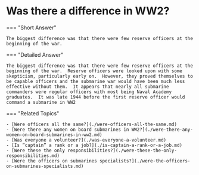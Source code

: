 # Was there a difference in WW2?


=== "Short Answer"

    The biggest difference was that there were few reserve officers at the beginning of the war.
=== "Detailed Answer"

    The biggest difference was that there were few reserve officers at the beginning of the war.  Reserve officers were looked upon with some skepticism, particularly early on.  However, they proved themselves to be capable officers and the submarine war would have been much less effective without them.  It appears that nearly all submarine commanders were regular officers with most being Naval Academy graduates.  It was late 1944 before the first reserve officer would command a submarine in WW2
=== "Related Topics"

    - [Were officers all the same?](./were-officers-all-the-same.md)
    - [Were there any women on board submarines in WW2?](./were-there-any-women-on-board-submarines-in-ww2.md)
    - [Was everyone a volunteer?](./was-everyone-a-volunteer.md)
    - [Is ”captain” a rank or a job?](./is-captain-a-rank-or-a-job.md)
    - [Were these the only responsibilities?](./were-these-the-only-responsibilities.md)
    - [Were the officers on submarines specialists?](./were-the-officers-on-submarines-specialists.md)